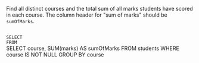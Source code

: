 Find all distinct courses and the total sum of all marks students have scored in each course.
The column header for "sum of marks" should be `sumOfMarks`.



<Editor lang="sql" dbName="students1.db" type="exercise">
<code>
SELECT
FROM
</code>

<solution>
SELECT course, SUM(marks) AS sumOfMarks
FROM students
WHERE course IS NOT NULL
GROUP BY course
</solution>
</Editor>
